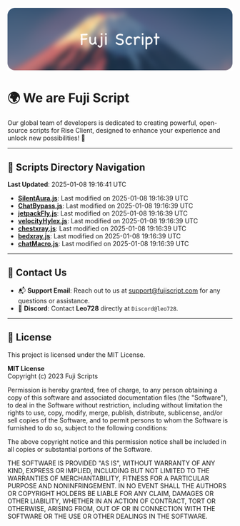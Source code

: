 ![Banner](.github/b.webp)

# 🌍 **We are Fuji Script**

Our global team of developers is dedicated to creating powerful, open-source scripts for Rise Client, designed to enhance your experience and unlock new possibilities! 🌟

---
<!-- SCRIPTS_NAVIGATION_START -->
## 📂 **Scripts Directory Navigation**

**Last Updated**: 2025-01-08 19:16:41 UTC

- **[SilentAura.js](scripts/SilentAura.js)**: Last modified on 2025-01-08 19:16:39 UTC
- **[ChatBypass.js](scripts/ChatBypass.js)**: Last modified on 2025-01-08 19:16:39 UTC
- **[jetpackFly.js](scripts/jetpackFly.js)**: Last modified on 2025-01-08 19:16:39 UTC
- **[velocityHylex.js](scripts/velocityHylex.js)**: Last modified on 2025-01-08 19:16:39 UTC
- **[chestxray.js](scripts/chestxray.js)**: Last modified on 2025-01-08 19:16:39 UTC
- **[bedxray.js](scripts/bedxray.js)**: Last modified on 2025-01-08 19:16:39 UTC
- **[chatMacro.js](scripts/chatMacro.js)**: Last modified on 2025-01-08 19:16:39 UTC

<!-- SCRIPTS_NAVIGATION_END -->

---

## 💬 **Contact Us**  
- 📬 **Support Email**: Reach out to us at [support@fujiscript.com](mailto:support@fujiscript.com) for any questions or assistance.  
- 💬 **Discord**: Contact **Leo728** directly at `Discord@leo728`.

---

## 📜 **License**

This project is licensed under the MIT License.  

**MIT License**  
Copyright (c) 2023 Fuji Scripts  

Permission is hereby granted, free of charge, to any person obtaining a copy of this software and associated documentation files (the "Software"), to deal in the Software without restriction, including without limitation the rights to use, copy, modify, merge, publish, distribute, sublicense, and/or sell copies of the Software, and to permit persons to whom the Software is furnished to do so, subject to the following conditions:  

The above copyright notice and this permission notice shall be included in all copies or substantial portions of the Software.  

THE SOFTWARE IS PROVIDED "AS IS", WITHOUT WARRANTY OF ANY KIND, EXPRESS OR IMPLIED, INCLUDING BUT NOT LIMITED TO THE WARRANTIES OF MERCHANTABILITY, FITNESS FOR A PARTICULAR PURPOSE AND NONINFRINGEMENT. IN NO EVENT SHALL THE AUTHORS OR COPYRIGHT HOLDERS BE LIABLE FOR ANY CLAIM, DAMAGES OR OTHER LIABILITY, WHETHER IN AN ACTION OF CONTRACT, TORT OR OTHERWISE, ARISING FROM, OUT OF OR IN CONNECTION WITH THE SOFTWARE OR THE USE OR OTHER DEALINGS IN THE SOFTWARE.  
